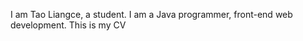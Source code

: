 I am Tao Liangce, a student. I am a Java programmer, front-end web development.
This is my CV <a href="https://r.easycv.cn/taoliangce" target="_blank"></a>

